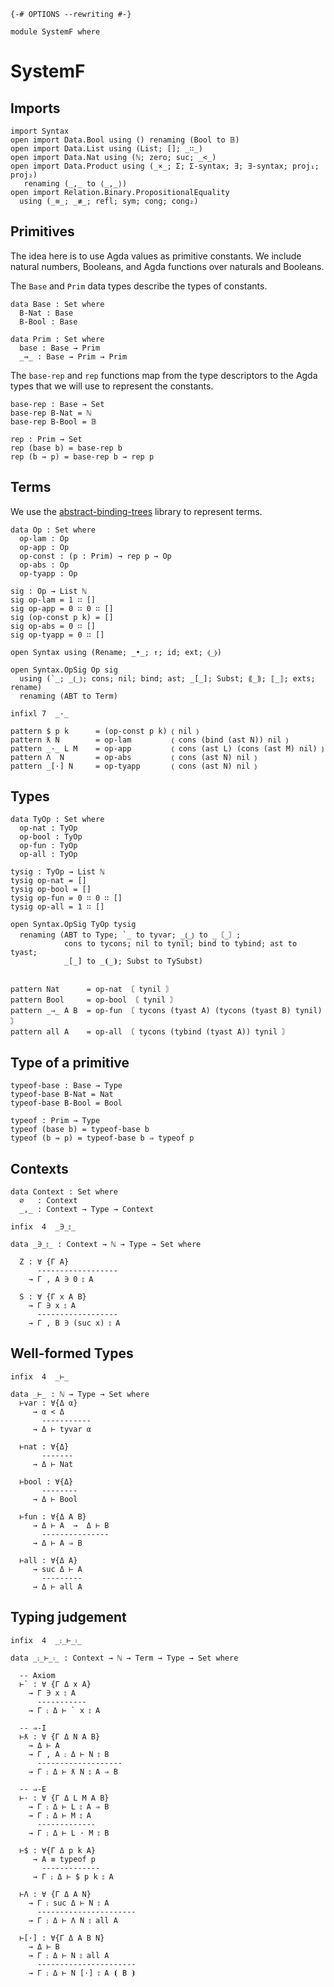 ```
{-# OPTIONS --rewriting #-}

module SystemF where
```

# SystemF


## Imports

```
import Syntax
open import Data.Bool using () renaming (Bool to 𝔹)
open import Data.List using (List; []; _∷_)
open import Data.Nat using (ℕ; zero; suc; _<_)
open import Data.Product using (_×_; Σ; Σ-syntax; ∃; ∃-syntax; proj₁; proj₂)
   renaming (_,_ to ⟨_,_⟩)
open import Relation.Binary.PropositionalEquality
  using (_≡_; _≢_; refl; sym; cong; cong₂)

```

## Primitives

The idea here is to use Agda values as primitive constants. We include
natural numbers, Booleans, and Agda functions over naturals and
Booleans.

The `Base` and `Prim` data types describe the types of constants.

```
data Base : Set where
  B-Nat : Base
  B-Bool : Base

data Prim : Set where
  base : Base → Prim
  _⇛_ : Base → Prim → Prim
```

The `base-rep` and `rep` functions map from the type descriptors to
the Agda types that we will use to represent the constants.

```
base-rep : Base → Set 
base-rep B-Nat = ℕ
base-rep B-Bool = 𝔹

rep : Prim → Set
rep (base b) = base-rep b
rep (b ⇛ p) = base-rep b → rep p
```

## Terms

We use the
[abstract-binding-trees](https://github.com/jsiek/abstract-binding-trees)
library to represent terms.

```
data Op : Set where
  op-lam : Op
  op-app : Op
  op-const : (p : Prim) → rep p → Op
  op-abs : Op
  op-tyapp : Op

sig : Op → List ℕ
sig op-lam = 1 ∷ []
sig op-app = 0 ∷ 0 ∷ []
sig (op-const p k) = []
sig op-abs = 0 ∷ []
sig op-tyapp = 0 ∷ []

open Syntax using (Rename; _•_; ↑; id; ext; ⦉_⦊)

open Syntax.OpSig Op sig
  using (`_; _⦅_⦆; cons; nil; bind; ast; _[_]; Subst; ⟪_⟫; ⟦_⟧; exts; rename)
  renaming (ABT to Term)

infixl 7  _·_

pattern $ p k      = (op-const p k) ⦅ nil ⦆
pattern ƛ N        = op-lam         ⦅ cons (bind (ast N)) nil ⦆
pattern _·_ L M    = op-app         ⦅ cons (ast L) (cons (ast M) nil) ⦆
pattern Λ  N       = op-abs         ⦅ cons (ast N) nil ⦆
pattern _[·] N     = op-tyapp       ⦅ cons (ast N) nil ⦆
```

## Types

```
data TyOp : Set where
  op-nat : TyOp
  op-bool : TyOp
  op-fun : TyOp
  op-all : TyOp
```

```
tysig : TyOp → List ℕ
tysig op-nat = []
tysig op-bool = []
tysig op-fun = 0 ∷ 0 ∷ []
tysig op-all = 1 ∷ []
```

```
open Syntax.OpSig TyOp tysig
  renaming (ABT to Type; `_ to tyvar; _⦅_⦆ to _〘_〙;
            cons to tycons; nil to tynil; bind to tybind; ast to tyast;
            _[_] to _⦗_⦘; Subst to TySubst)


pattern Nat      = op-nat 〘 tynil 〙
pattern Bool     = op-bool 〘 tynil 〙
pattern _⇒_ A B  = op-fun 〘 tycons (tyast A) (tycons (tyast B) tynil) 〙
pattern all A    = op-all 〘 tycons (tybind (tyast A)) tynil 〙
```

## Type of a primitive

```
typeof-base : Base → Type
typeof-base B-Nat = Nat
typeof-base B-Bool = Bool

typeof : Prim → Type
typeof (base b) = typeof-base b 
typeof (b ⇛ p) = typeof-base b ⇒ typeof p
```

## Contexts

```
data Context : Set where
  ∅   : Context
  _,_ : Context → Type → Context
```

```
infix  4  _∋_⦂_

data _∋_⦂_ : Context → ℕ → Type → Set where

  Z : ∀ {Γ A}
      ------------------
    → Γ , A ∋ 0 ⦂ A

  S : ∀ {Γ x A B}
    → Γ ∋ x ⦂ A
      ------------------
    → Γ , B ∋ (suc x) ⦂ A
```


## Well-formed Types

```
infix  4  _⊢_

data _⊢_ : ℕ → Type → Set where
  ⊢var : ∀{Δ α}
     → α < Δ
       -----------
     → Δ ⊢ tyvar α

  ⊢nat : ∀{Δ}
       -------
     → Δ ⊢ Nat
     
  ⊢bool : ∀{Δ}
       --------
     → Δ ⊢ Bool

  ⊢fun : ∀{Δ A B}
     → Δ ⊢ A  →  Δ ⊢ B
       ---------------
     → Δ ⊢ A ⇒ B

  ⊢all : ∀{Δ A}
     → suc Δ ⊢ A
       ---------
     → Δ ⊢ all A
```


## Typing judgement


```
infix  4  _⨟_⊢_⦂_

data _⨟_⊢_⦂_ : Context → ℕ → Term → Type → Set where

  -- Axiom 
  ⊢` : ∀ {Γ Δ x A}
    → Γ ∋ x ⦂ A
      -----------
    → Γ ⨟ Δ ⊢ ` x ⦂ A

  -- ⇒-I 
  ⊢ƛ : ∀ {Γ Δ N A B}
    → Δ ⊢ A
    → Γ , A ⨟ Δ ⊢ N ⦂ B
      -------------------
    → Γ ⨟ Δ ⊢ ƛ N ⦂ A ⇒ B

  -- ⇒-E
  ⊢· : ∀ {Γ Δ L M A B}
    → Γ ⨟ Δ ⊢ L ⦂ A ⇒ B
    → Γ ⨟ Δ ⊢ M ⦂ A
      -------------
    → Γ ⨟ Δ ⊢ L · M ⦂ B

  ⊢$ : ∀{Γ Δ p k A}
     → A ≡ typeof p
       -------------
     → Γ ⨟ Δ ⊢ $ p k ⦂ A

  ⊢Λ : ∀ {Γ Δ A N}
    → Γ ⨟ suc Δ ⊢ N ⦂ A
      ----------------------
    → Γ ⨟ Δ ⊢ Λ N ⦂ all A

  ⊢[·] : ∀{Γ Δ A B N}
    → Δ ⊢ B
    → Γ ⨟ Δ ⊢ N ⦂ all A
      ----------------------
    → Γ ⨟ Δ ⊢ N [·] ⦂ A ⦗ B ⦘
```

